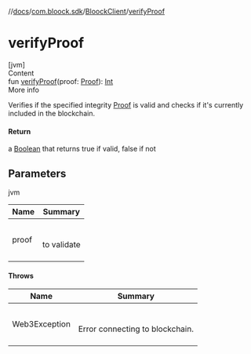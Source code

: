 //[docs](../../index.md)/[com.bloock.sdk](../index.md)/[BloockClient](index.md)/[verifyProof](verify-proof.md)



# verifyProof  
[jvm]  
Content  
fun [verifyProof](verify-proof.md)(proof: [Proof](../../com.bloock.sdk.proof.entity/-proof/index.md)): [Int](https://kotlinlang.org/api/latest/jvm/stdlib/kotlin/-int/index.html)  
More info  


Verifies if the specified integrity [Proof](../../com.bloock.sdk.proof.entity/-proof/index.md) is valid and checks if it's currently included in the blockchain.



#### Return  


a [Boolean](https://kotlinlang.org/api/latest/jvm/stdlib/kotlin/-boolean/index.html) that returns true if valid, false if not



## Parameters  
  
jvm  
  
|  Name|  Summary| 
|---|---|
| <a name="com.bloock.sdk/BloockClient/verifyProof/#com.bloock.sdk.proof.entity.Proof/PointingToDeclaration/"></a>proof| <a name="com.bloock.sdk/BloockClient/verifyProof/#com.bloock.sdk.proof.entity.Proof/PointingToDeclaration/"></a><br><br>to validate<br><br>
  


#### Throws  
  
|  Name|  Summary| 
|---|---|
| <a name="com.bloock.sdk/BloockClient/verifyProof/#com.bloock.sdk.proof.entity.Proof/PointingToDeclaration/"></a>Web3Exception| <a name="com.bloock.sdk/BloockClient/verifyProof/#com.bloock.sdk.proof.entity.Proof/PointingToDeclaration/"></a><br><br>Error connecting to blockchain.<br><br>
  



